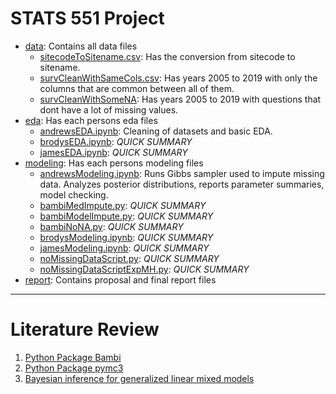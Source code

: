 # STATS 551 Project

- [data](https://github.com/brodyee/STATS551_Project/tree/main/data): Contains all data files
   - [sitecodeToSitename.csv](https://github.com/brodyee/STATS551_Project/blob/main/data/sitecodeToSitename.csv): Has the conversion from sitecode to sitename.
   - [survCleanWithSameCols.csv](https://github.com/brodyee/STATS551_Project/blob/main/data/survCleanWithSameCols.csv): Has years 2005 to 2019 with only the columns that are common between all of them.
   - [survCleanWithSomeNA](https://github.com/brodyee/STATS551_Project/blob/main/data/survCleanWithSomeNA.csv): Has years 2005 to 2019 with questions that dont have a lot of missing values.
- [eda](https://github.com/brodyee/STATS551_Project/tree/main/eda): Has each persons eda files
   - [andrewsEDA.ipynb](https://github.com/brodyee/STATS551_Project/tree/main/eda/andrewsEDA.ipynb): Cleaning of datasets and basic EDA. 
   - [brodysEDA.ipynb](https://github.com/brodyee/STATS551_Project/tree/main/eda/brodysEDA.ipynb): *QUICK SUMMARY*
   - [jamesEDA.ipynb](https://github.com/brodyee/STATS551_Project/tree/main/eda/jamesEDA.ipynb): *QUICK SUMMARY*
- [modeling](https://github.com/brodyee/STATS551_Project/tree/main/modeling): Has each persons modeling files
   - [andrewsModeling.ipynb](https://github.com/brodyee/STATS551_Project/tree/main/modeling/andrewsModeling.ipynb): Runs Gibbs sampler used to impute missing data. Analyzes posterior distributions, reports parameter summaries, model checking. 
   - [bambiMedImpute.py](https://github.com/brodyee/STATS551_Project/tree/main/modeling/bambiMedImpute.ipynb): *QUICK SUMMARY*
   - [bambiModelImpute.py](https://github.com/brodyee/STATS551_Project/tree/main/modeling/bambiModelImpute.ipynb): *QUICK SUMMARY*
   - [bambiNoNA.py](https://github.com/brodyee/STATS551_Project/tree/main/modeling/bambiNoNA.ipynb): *QUICK SUMMARY*
   - [brodysModeling.ipynb](https://github.com/brodyee/STATS551_Project/tree/main/modeling/brodysModeling.ipynb): *QUICK SUMMARY*
   - [jamesModeling.ipynb](https://github.com/brodyee/STATS551_Project/tree/main/modeling/jamesModeling.ipynb): *QUICK SUMMARY*
   - [noMissingDataScript.py](https://github.com/brodyee/STATS551_Project/tree/main/modeling/noMissingDataScript.ipynb): *QUICK SUMMARY*
   - [noMissingDataScriptExpMH.py](https://github.com/brodyee/STATS551_Project/tree/main/modeling/noMissingDataScriptExpMH.ipynb): *QUICK SUMMARY*
- [report](https://github.com/brodyee/STATS551_Project/tree/main/report): Contains proposal and final report files

---
# Literature Review
1. [Python Package Bambi](https://bambinos.github.io/bambi/main/_modules/bambi/models.html#Model.fit)
2. [Python Package pymc3](https://docs.pymc.io/en/v3/api.html)
3. [Bayesian inference for generalized linear mixed models](https://www.ncbi.nlm.nih.gov/pmc/articles/PMC2883299/pdf/kxp053.pd)

